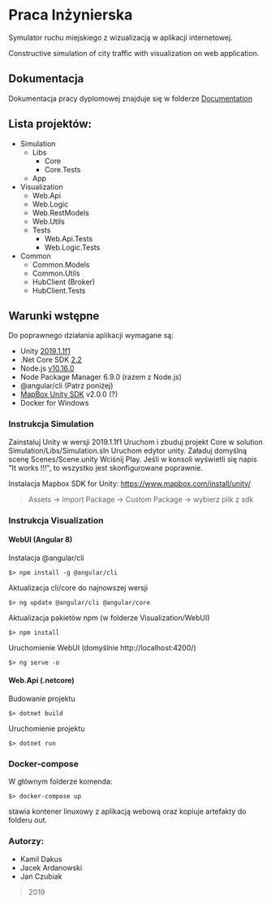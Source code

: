 # Praca Inżynierska
Symulator ruchu miejskiego z wizualizacją w aplikacji
internetowej.

Constructive simulation of city traffic with visualization on web
application.

## Dokumentacja
Dokumentacja pracy dyplomowej znajduje się w folderze [Documentation](https://github.com/Inzynierka2019/PracaInzynierska/tree/dev/Documentation)

## Lista projektów:
+ Simulation
    + Libs
      + Core
      + Core.Tests
    + App
+ Visualization
    + Web.Api
    + Web.Logic
    + Web.RestModels
    + Web.Utils
    + Tests
      + Web.Api.Tests
      + Web.Logic.Tests
+ Common
    + Common.Models
    + Common.Utils
    + HubClient (Broker)
    + HubClient.Tests

## Warunki wstępne
Do poprawnego działania aplikacji wymagane są:
- Unity [2019.1.1f1](https://unity3d.com/get-unity/download/archive)
- .Net Core SDK [2.2](https://dotnet.microsoft.com/download/dotnet-core/2.2)
- Node.js [v10.16.0](https://nodejs.org/en/download/)
- Node Package Manager 6.9.0 (razem z Node.js)
- @angular/cli (Patrz poniżej)
- [MapBox Unity SDK](https://www.mapbox.com/install/unity/) v2.0.0 (?)
- Docker for Windows

### Instrukcja Simulation
Zainstaluj Unity w wersji 2019.1.1f1
Uruchom i zbuduj projekt Core w solution Simulation/Libs/Simulation.sln
Uruchom edytor unity.
Załaduj domyślną scenę Scenes/Scene.unity
Wciśnij Play.
Jeśli w konsoli wyświetli się napis "It works !!!", to wszystko jest skonfigurowane poprawnie.

Instalacja Mapbox SDK for Unity:
https://www.mapbox.com/install/unity/
> Assets -> Import Package -> Custom Package -> wybierz plik z sdk

### Instrukcja Visualization

#### WebUI (Angular 8)
Instalacja @angular/cli
```
$> npm install -g @angular/cli
```

Aktualizacja cli/core do najnowszej wersji
```
$> ng update @angular/cli @angular/core
```

Aktualizacja pakietów npm (w folderze Visualization/WebUI)
```
$> npm install
```

Uruchomienie WebUI (domyślnie http://localhost:4200/)
```
$> ng serve -o
```

#### Web.Api (.netcore)
Budowanie projektu
```
$> dotnet build
```

Uruchomienie projektu
```
$> dotnet run
```

### Docker-compose
W głównym folderze komenda:
```
$> docker-compose up
```
stawia kontener linuxowy z aplikacją webową oraz kopiuje artefakty do folderu out.


### Autorzy:
  - Kamil Dakus
  - Jacek Ardanowski
  - Jan Czubiak

> 2019